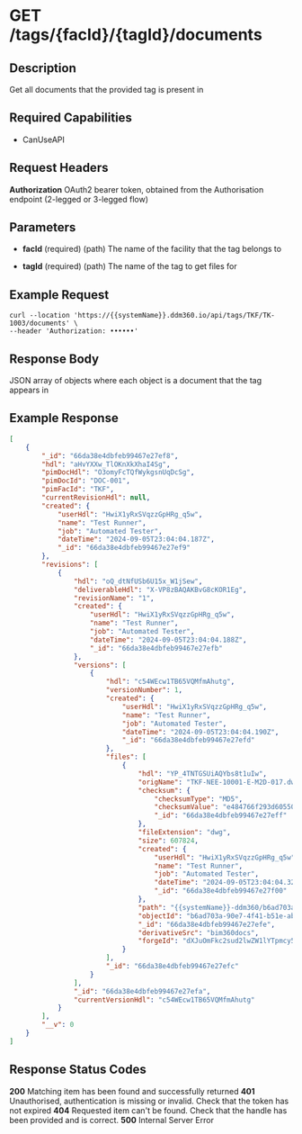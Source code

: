 # GET /tags/{facId}/{tagId}/documents

## Description
Get all documents that the provided tag is present in

## Required Capabilities
* CanUseAPI

## Request Headers

**Authorization** OAuth2 bearer token, obtained from the Authorisation endpoint (2-legged or 3-legged flow)

## Parameters
* **facId** (required) (path) The name of the facility that the tag belongs to

* **tagId** (required) (path) The name of the tag to get files for


## Example Request
```
curl --location 'https://{{systemName}}.ddm360.io/api/tags/TKF/TK-1003/documents' \
--header 'Authorization: ••••••'
```

## Response Body
JSON array of objects where each object is a document that the tag appears in

## Example Response
```JSON
[
    {
        "_id": "66da38e4dbfeb99467e27ef8",
        "hdl": "aHvYXXw_TlOKnXkXhaI4Sg",
        "pimDocHdl": "O3omyFcTQfWykgsnUqDcSg",
        "pimDocId": "DOC-001",
        "pimFacId": "TKF",
        "currentRevisionHdl": null,
        "created": {
            "userHdl": "HwiX1yRxSVqzzGpHRg_q5w",
            "name": "Test Runner",
            "job": "Automated Tester",
            "dateTime": "2024-09-05T23:04:04.187Z",
            "_id": "66da38e4dbfeb99467e27ef9"
        },
        "revisions": [
            {
                "hdl": "oQ_dtNfUSb6U15x_W1jSew",
                "deliverableHdl": "X-VP8zBAQAKBvG8cKOR1Eg",
                "revisionName": "1",
                "created": {
                    "userHdl": "HwiX1yRxSVqzzGpHRg_q5w",
                    "name": "Test Runner",
                    "job": "Automated Tester",
                    "dateTime": "2024-09-05T23:04:04.188Z",
                    "_id": "66da38e4dbfeb99467e27efb"
                },
                "versions": [
                    {
                        "hdl": "c54WEcw1TB65VQMfmAhutg",
                        "versionNumber": 1,
                        "created": {
                            "userHdl": "HwiX1yRxSVqzzGpHRg_q5w",
                            "name": "Test Runner",
                            "job": "Automated Tester",
                            "dateTime": "2024-09-05T23:04:04.190Z",
                            "_id": "66da38e4dbfeb99467e27efd"
                        },
                        "files": [
                            {
                                "hdl": "YP_4TNTGSUiAQYbs8t1uIw",
                                "origName": "TKF-NEE-10001-E-M2D-017.dwg",
                                "checksum": {
                                    "checksumType": "MD5",
                                    "checksumValue": "e484766f293d60550a050d7e57763dd7",
                                    "_id": "66da38e4dbfeb99467e27eff"
                                },
                                "fileExtension": "dwg",
                                "size": 607824,
                                "created": {
                                    "userHdl": "HwiX1yRxSVqzzGpHRg_q5w",
                                    "name": "Test Runner",
                                    "job": "Automated Tester",
                                    "dateTime": "2024-09-05T23:04:04.326Z",
                                    "_id": "66da38e4dbfeb99467e27f00"
                                },
                                "path": "{{systemName}}-ddm360/b6ad703a-90e7-4f41-b51e-ab122e6aba98",
                                "objectId": "b6ad703a-90e7-4f41-b51e-ab122e6aba98",
                                "_id": "66da38e4dbfeb99467e27efe",
                                "derivativeSrc": "bim360docs",
                                "forgeId": "dXJuOmFkc2sud2lwZW1lYTpmcy5maWxlOnZmLnZkUl9RRmJSUmQ2cTl2TlRQanFJV2c_dmVyc2lvbj05"
                            }
                        ],
                        "_id": "66da38e4dbfeb99467e27efc"
                    }
                ],
                "_id": "66da38e4dbfeb99467e27efa",
                "currentVersionHdl": "c54WEcw1TB65VQMfmAhutg"
            }
        ],
        "__v": 0
    }
]
```

## Response Status Codes
**200** Matching item has been found and successfully returned
**401** Unauthorised, authentication is missing or invalid. Check that the token has not expired
**404** Requested item can't be found. Check that the handle has been provided and is correct.
**500** Internal Server Error


